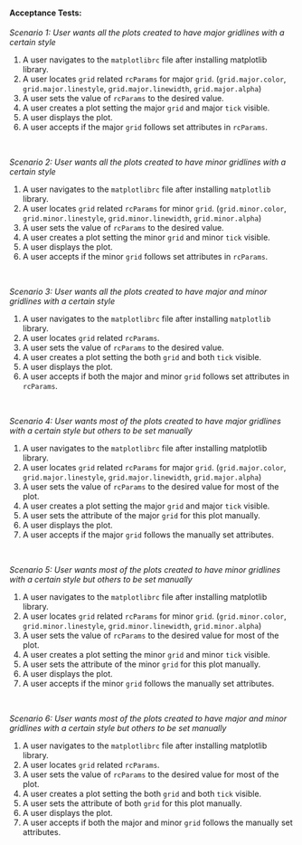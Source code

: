 #### **Acceptance Tests**:
*Scenario 1: User wants all the plots created to have major gridlines with a certain style*
1.  A user navigates to the `matplotlibrc` file after installing matplotlib library.
2.  A user locates `grid` related `rcParams` for major `grid`. (`grid.major.color`, `grid.major.linestyle`, `grid.major.linewidth`, `grid.major.alpha`)
3.  A user sets the value of `rcParams` to the desired value.
4.  A user creates a plot setting the major `grid` and major `tick` visible.
5.  A user displays the plot.
6.  A user accepts if the major `grid` follows set attributes in `rcParams`.

<br>

*Scenario 2: User wants all the plots created to have minor gridlines with a certain style*
1.  A user navigates to the `matplotlibrc` file after installing `matplotlib` library.
2.  A user locates `grid` related `rcParams` for minor `grid`. (`grid.minor.color`, `grid.minor.linestyle`, `grid.minor.linewidth`, `grid.minor.alpha`)
3.  A user sets the value of `rcParams` to the desired value.
4.  A user creates a plot setting the minor `grid` and minor `tick` visible.
5.  A user displays the plot.
6.  A user accepts if the minor `grid` follows set attributes in `rcParams`.

<br>

*Scenario 3: User wants all the plots created to have major and minor gridlines with a certain style*
1.  A user navigates to the `matplotlibrc` file after installing `matplotlib` library.
2.  A user locates `grid` related `rcParams`.
3.  A user sets the value of `rcParams` to the desired value.
4.  A user creates a plot setting the both `grid` and both `tick` visible.
5.  A user displays the plot.
6.  A user accepts if both the major and minor `grid` follows set attributes in `rcParams`.

<br>

*Scenario 4: User wants most of the plots created to have major gridlines with a certain style but others to be set manually*
1.  A user navigates to the `matplotlibrc` file after installing matplotlib library.
2.  A user locates `grid` related `rcParams` for major `grid`. (`grid.major.color`, `grid.major.linestyle`, `grid.major.linewidth`, `grid.major.alpha`)
3.  A user sets the value of `rcParams` to the desired value for most of the plot.
4.  A user creates a plot setting the major `grid` and major `tick` visible.
5.  A user sets the attribute of the major `grid` for this plot manually.
6.  A user displays the plot.
7.  A user accepts if the major `grid` follows the manually set attributes.

<br>

*Scenario 5: User wants most of the plots created to have minor gridlines with a certain style but others to be set manually*
1.  A user navigates to the `matplotlibrc` file after installing matplotlib library.
2.  A user locates `grid` related `rcParams` for minor `grid`. (`grid.minor.color`, `grid.minor.linestyle`, `grid.minor.linewidth`, `grid.minor.alpha`)
3.  A user sets the value of `rcParams` to the desired value for most of the plot.
4.  A user creates a plot setting the minor `grid` and minor `tick` visible.
5.  A user sets the attribute of the minor `grid` for this plot manually.
6.  A user displays the plot.
7.  A user accepts if the minor `grid` follows the manually set attributes.

<br>

*Scenario 6: User wants most of the plots created to have major and minor gridlines with a certain style but others to be set manually*
1.  A user navigates to the `matplotlibrc` file after installing matplotlib library.
2.  A user locates `grid` related `rcParams`.
3.  A user sets the value of `rcParams` to the desired value for most of the plot.
4.  A user creates a plot setting the both `grid` and both `tick` visible.
5.  A user sets the attribute of both `grid` for this plot manually.
6.  A user displays the plot.
7.  A user accepts if both the major and minor `grid` follows the manually set attributes.
